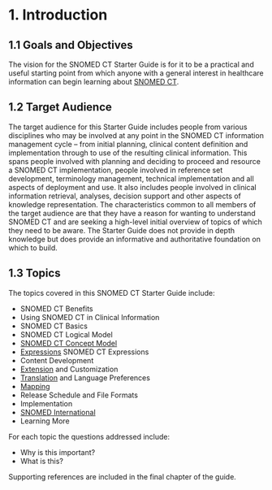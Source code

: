 # 1. Introduction

## 1.1 Goals and Objectives

The vision for the SNOMED CT Starter Guide is for it to be a practical and useful starting point from which anyone with a general interest in healthcare information can begin learning about [SNOMED CT](https://confluence.ihtsdotools.org/display/DOCGLOSS/SNOMED+CT).

## 1.2 Target Audience

The target audience for this Starter Guide includes people from various disciplines who may be involved at any point in the SNOMED CT information management cycle – from initial planning, clinical content definition and implementation through to use of the resulting clinical information. This spans people involved with planning and deciding to proceed and resource a SNOMED CT implementation, people involved in reference set development, terminology management, technical implementation and all aspects of deployment and use. It also includes people involved in clinical information retrieval, analyses, decision support and other aspects of knowledge representation. The characteristics common to all members of the target audience are that they have a reason for wanting to understand SNOMED CT and are seeking a high-level initial overview of topics of which they need to be aware. The Starter Guide does not provide in depth knowledge but does provide an informative and authoritative foundation on which to build.

## 1.3 Topics

The topics covered in this SNOMED CT Starter Guide include:

* SNOMED CT Benefits
* Using SNOMED CT in Clinical Information
* SNOMED CT Basics
* SNOMED CT Logical Model
* [SNOMED CT Concept Model](https://confluence.ihtsdotools.org/display/DOCGLOSS/SNOMED+CT+Concept+Model)
* [Expressions](https://confluence.ihtsdotools.org/display/DOCGLOSS/Expression) SNOMED CT Expressions
* Content Development
* [Extension](https://confluence.ihtsdotools.org/display/DOCGLOSS/Extension) and Customization
* [Translation](https://confluence.ihtsdotools.org/display/DOCGLOSS/Translation) and Language Preferences
* [Mapping](https://confluence.ihtsdotools.org/display/DOCGLOSS/Mapping)
* Release Schedule and File Formats
* Implementation
* [SNOMED International](https://confluence.ihtsdotools.org/display/DOCGLOSS/SNOMED+International)
* Learning More

For each topic the questions addressed include:

* Why is this important?
* What is this?

Supporting references are included in the final chapter of the guide.
